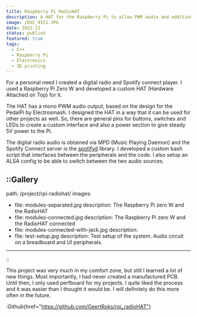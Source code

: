 ```yaml
---
title: Raspberry Pi RadioHAT
description: A HAT for the Raspberry Pi to allow PWM audio and additional peripherals
image: /DSC_0151.JPG
date: 2022-12
status: publish
featured: true
tags:
  - C++
  - Raspberry Pi
  - Electronics
  - 3D printing
---
```


<!-- Make an instructables! -->

For a personal need I created a digital radio and Spotify connect player. I used a Raspberry Pi Zero W and developed a custom HAT (Hardware Attached on Top) for it. 

The HAT has a mono PWM audio output, based on the design for the PedalPi by Electrosmash. I designed the HAT in a way that it can be used for other projects as well. So, there are general pins for buttons, switches and LEDs to create a custom interface and also a power section to give steady 5V power to the Pi.

The digital radio audio is obtained via MPD (Music Playing Daemon) and the Spotify Connect server is the [spotifyd](https://github.com/Spotifyd/spotifyd) library. I developed a custom bash script that interfaces between the peripherals and the code. I also setup an ALSA config to be able to switch between the two audio sources.

::Gallery
---
path: /project/rpi-radiohat/
images:
  - file: modules-separated.jpg
    description: The Raspberry Pi zero W and the RadioHAT
  - file: modules-connected.jpg
    description: The Raspberry Pi zero W and the RadioHAT connected
  - file: modules-connected-with-jack.jpg
    description:
  - file: test-setup.jpg
    description: Test setup of the system. Audio circuit on a breadboard and UI peripherals.
---
::

This project was very much in my comfort zone, but still I learned a lot of new things. Most importantly, I had never created a manufactured PCB. Until then, I only used perfboard for my projects. I quite liked the process and it was easier than I thought it would be. I will definitely do this more often in the future.

:Github{href="https://github.com/GeertRoks/rpi_radioHAT"}
